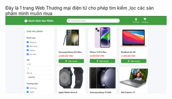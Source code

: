 Đây là 1 trang Web Thương mại điện tử cho phép tìm kiếm ,lọc các sản phầm mình muốn mua
![alt text](image.png)
